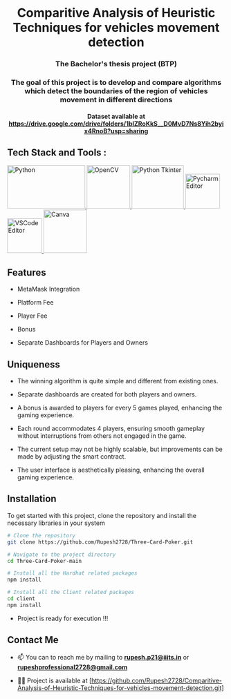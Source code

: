 ﻿﻿﻿﻿<h1 align="center">Comparitive Analysis of Heuristic Techniques for vehicles movement detection</h1>
<h3 align="center">The Bachelor's thesis project (BTP) </h3>
<h3 align="center">The goal of this project is to develop and compare algorithms which detect the boundaries of the region of vehicles movement in different directions </h3>
<h4 align="center">Dataset available at <a href="https://drive.google.com/drive/folders/1bIZRoKkS__D0MvD7Ns8Yih2byix4RnoB?usp=sharing" target="blank">https://drive.google.com/drive/folders/1bIZRoKkS__D0MvD7Ns8Yih2byix4RnoB?usp=sharing</a> </h3>

<h2 align="left">Tech Stack and Tools :</h2>
<p>
<a href="https://www.python.org/" target="_blank" rel="noreferrer"> <img src="https://thevolteragroup.com/wp-content/uploads/2024/09/Python-Symbol.png" alt="Python" width="180" height="100"/> </a>
<a href="https://opencv.org/" target="_blank" rel="noreferrer"> <img src="https://upload.wikimedia.org/wikipedia/commons/thumb/3/32/OpenCV_Logo_with_text_svg_version.svg/1200px-OpenCV_Logo_with_text_svg_version.svg.png" alt="OpenCV" width="100" height="100"/> </a>
<a href="https://docs.python.org/3/library/tkinter.html" target="_blank" rel="noreferrer"> <img src="https://storage.googleapis.com/replit/images/1619744706953_a11b5e0a6acf250ac95d9b46d5a2673f.jpeg" alt="Python Tkinter" width="120" height="100"/> </a>
<a href="https://www.jetbrains.com/pycharm/" target="_blank" rel="noreferrer"> <img src="https://encrypted-tbn0.gstatic.com/images?q=tbn:ANd9GcSyAz7EYtjxd7TpFlyS0NB_uAOyo-mzi6it6A&s" alt="Pycharm Editor" width="80" height="80"/> </a>
<a href="https://code.visualstudio.com/download" target="_blank" rel="noreferrer"> <img src="https://encrypted-tbn0.gstatic.com/images?q=tbn:ANd9GcTnoirCtiJhhN8Tvo0FJRRd4CInsOXkRX9EbA&s" alt="VSCode Editor" width="80" height="80"/> </a>
<a href="https://www.canva.com/en_in/" target="_blank" rel="noreferrer"> <img src="https://encrypted-tbn0.gstatic.com/images?q=tbn:ANd9GcQcIHgIQZVkU3KQEreTEqQXO9iG2Boyc3n-2A&s" alt="Canva" width="100" height="100"/> </a>

<h2 align="left">Features</h2>

- MetaMask Integration  

- Platform Fee 
  
- Player Fee 

- Bonus 

- Separate Dashboards for Players and Owners 

<h2 align="left">Uniqueness</h2>

- The winning algorithm is quite simple and different from existing ones.

- Separate dashboards are created for both players and owners.

- A bonus is awarded to players for every 5 games played, enhancing the gaming experience.

- Each round accommodates 4 players, ensuring smooth gameplay without interruptions from others not engaged in the game.

- The current setup may not be highly scalable, but improvements can be made by adjusting the smart contract.

- The user interface is aesthetically pleasing, enhancing the overall gaming experience.


<h2 align="left">Installation</h2>
To get started with this project, clone the repository and install the necessary libraries in your system

```bash
# Clone the repository
git clone https://github.com/Rupesh2728/Three-Card-Poker.git

# Navigate to the project directory
cd Three-Card-Poker-main

# Install all the Hardhat related packages
npm install

# Install all the Client related packages
cd client
npm install
```
- Project is ready for execution !!!
  
<h2 align="left">Contact Me</h2>

- 📫 You can to reach me by mailing to **rupesh.p21@iiits.in** or **rupeshprofessional2728@gmail.com**

- 👨‍💻 Project is available at [https://github.com/Rupesh2728/Comparitive-Analysis-of-Heuristic-Techniques-for-vehicles-movement-detection.git]
  








